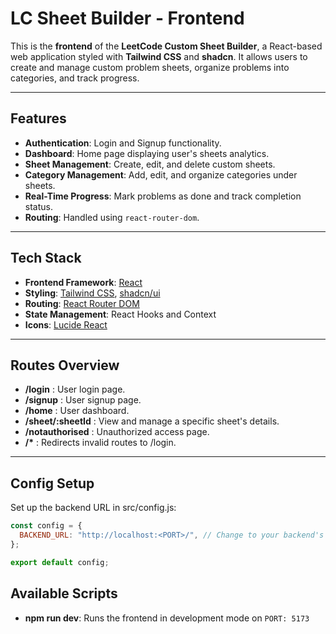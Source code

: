 # LC Sheet Builder - Frontend

This is the **frontend** of the **LeetCode Custom Sheet Builder**, a React-based web application styled with **Tailwind CSS** and **shadcn**. It allows users to create and manage custom problem sheets, organize problems into categories, and track progress.

---

## Features

- **Authentication**: Login and Signup functionality.
- **Dashboard**: Home page displaying user's sheets analytics.
- **Sheet Management**: Create, edit, and delete custom sheets.
- **Category Management**: Add, edit, and organize categories under sheets.
- **Real-Time Progress**: Mark problems as done and track completion status.
- **Routing**: Handled using `react-router-dom`.

---

## Tech Stack

- **Frontend Framework**: [React](https://reactjs.org/)
- **Styling**: [Tailwind CSS](https://tailwindcss.com/), [shadcn/ui](https://ui.shadcn.dev/)
- **Routing**: [React Router DOM](https://reactrouter.com/en/main)
- **State Management**: React Hooks and Context
- **Icons**: [Lucide React](https://lucide.dev/)

---

## Routes Overview

- **/login** : User login page.
- **/signup** : User signup page.
- **/home** : User dashboard.
- **/sheet/:sheetId** : View and manage a specific sheet's details.
- **/notauthorised** : Unauthorized access page.
- **/\*** : Redirects invalid routes to /login.

---

## Config Setup

Set up the backend URL in src/config.js:

```javascript
const config = {
  BACKEND_URL: "http://localhost:<PORT>/", // Change to your backend's running port
};

export default config;
```

## Available Scripts

- **npm run dev**: Runs the frontend in development mode on `PORT: 5173`
